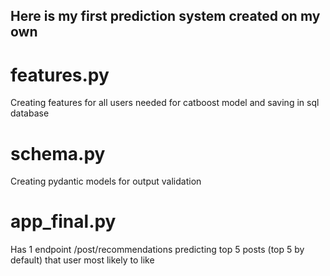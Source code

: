 ## Here is my first prediction system created on my own 
# features.py 
Creating features for all users needed for catboost model and saving in sql database
# schema.py 
Creating pydantic models for output validation
# app_final.py 
Has 1 endpoint /post/recommendations predicting top 5 posts (top 5 by default) that user most likely to like
